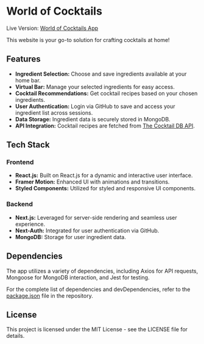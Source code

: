 # World of Cocktails

Live Version: [World of Cocktails App](https://capstone-project-snowy-three.vercel.app)

This website is your go-to solution for crafting cocktails at home!

## Features

-   **Ingredient Selection:** Choose and save ingredients available at your home bar.
-   **Virtual Bar:** Manage your selected ingredients for easy access.
-   **Cocktail Recommendations:** Get cocktail recipes based on your chosen ingredients.
-   **User Authentication:** Login via GitHub to save and access your ingredient list across
    sessions.
-   **Data Storage:** Ingredient data is securely stored in MongoDB.
-   **API Integration:** Cocktail recipes are fetched from
    [The Cocktail DB API](https://www.thecocktaildb.com).

## Tech Stack

### Frontend

-   **React.js:** Built on React.js for a dynamic and interactive user interface.
-   **Framer Motion:** Enhanced UI with animations and transitions.
-   **Styled Components:** Utilized for styled and responsive UI components.

### Backend

-   **Next.js:** Leveraged for server-side rendering and seamless user experience.
-   **Next-Auth:** Integrated for user authentication via GitHub.
-   **MongoDB:** Storage for user ingredient data.

## Dependencies

The app utilizes a variety of dependencies, including Axios for API requests, Mongoose for MongoDB
interaction, and Jest for testing.

For the complete list of dependencies and devDependencies, refer to the
[package.json](./package.json) file in the repository.

## License

This project is licensed under the MIT License - see the LICENSE file for details.
